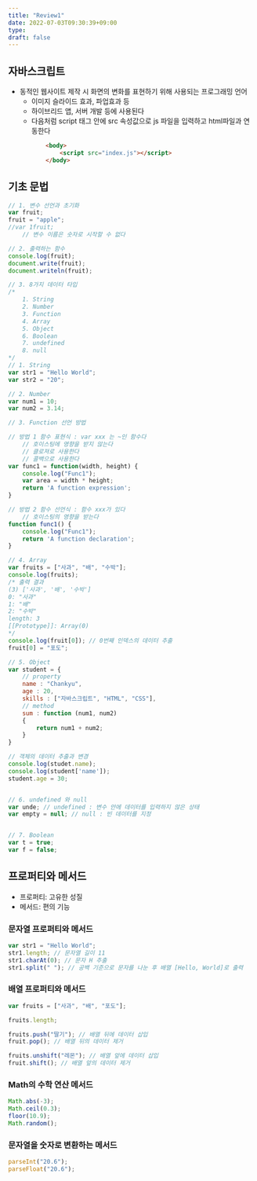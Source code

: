 ```yaml
---
title: "Review1"
date: 2022-07-03T09:30:39+09:00
type: 
draft: false
---
```


## 자바스크립트
* 동적인 웹사이트 제작 시 화면의 변화를 표현하기 위해 사용되는 프로그래밍 언어
    * 이미지 슬라이드 효과, 파업효과 등
    * 하이브리드 앱, 서버 개발 등에 사용된다
    * 다음처럼 script 태그 안에 src 속성값으로 js 파일을 입력하고 html파일과 연동한다
        ```HTML
            <body>
                <script src="index.js"></script>
            </body>
        ```

## 기초 문법
```javascript
// 1. 변수 선언과 초기화
var fruit;
fruit = "apple";
//var 1fruit;
    // 변수 이름은 숫자로 시작할 수 없다

// 2. 출력하는 함수
console.log(fruit);
document.write(fruit);
document.writeln(fruit);

// 3. 8가지 데이터 타입
/*
    1. String
    2. Number
    3. Function
    4. Array
    5. Object
    6. Boolean
    7. undefined
    8. null
*/
// 1. String
var str1 = "Hello World";
var str2 = "20";

// 2. Number
var num1 = 10;
var num2 = 3.14;

// 3. Function 선언 방법

// 방법 1 함수 표현식 : var xxx 는 ~인 함수다
    // 호이스팅에 영향을 받지 않는다
    // 클로져로 사용한다
    // 콜백으로 사용한다
var func1 = function(width, height) {
    console.log("Func1");
    var area = width * height;
    return 'A function expression';
}

// 방법 2 함수 선언식 : 함수 xxx가 있다
    // 호이스팅의 영향을 받는다
function func1() {
    console.log("Func1");
    return 'A function declaration';
}

// 4. Array
var fruits = ["사과", "배", "수박"];
console.log(fruits);
/* 출력 결과
(3) ['사과', '배', '수박']
0: "사과"
1: "배"
2: "수박"
length: 3
[[Prototype]]: Array(0)
*/
console.log(fruit[0]); // 0번째 인덱스의 데이터 추출
fruit[0] = "포도";

// 5. Object
var student = {
    // property
    name : "Chankyu",
    age : 20,
    skills : ["자바스크립트", "HTML", "CSS"],
    // method
    sum : function (num1, num2) 
    { 
        return num1 + num2;
    }
}

// 객체의 데이터 추출과 변경
console.log(studet.name);
console.log(student['name']);
student.age = 30;


// 6. undefined 와 null
var unde; // undefined : 변수 안에 데이터를 입력하지 않은 상태
var empty = null; // null : 빈 데이터를 지정


// 7. Boolean
var t = true;
var f = false;

```

## 프로퍼티와 메서드
* 프로퍼티: 고유한 성질
* 메서드: 편의 기능

### 문자열 프로퍼티와 메서드
```javascript
var str1 = "Hello World";
str1.length; // 문자열 길이 11
str1.charAt(0); // 문자 H 추출
str1.split(" "); // 공백 기준으로 문자를 나눈 후 배열 [Hello, World]로 출력
```

### 배열 프로퍼티와 메서드
```javascript
var fruits = ["사과", "배", "포도"];

fruits.length;

fruits.push("딸기"); // 배열 뒤에 데이터 삽입
fruit.pop(); // 배열 뒤의 데이터 제거

fruits.unshift("레몬"); // 배열 앞에 데이터 삽입
fruit.shift(); // 배열 앞의 데이터 제거
```
### Math의 수학 연산 메서드
```javascript
Math.abs(-3);
Math.ceil(0.3);
floor(10.9);
Math.random();
```
### 문자열을 숫자로 변환하는 메서드
```javascript
parseInt("20.6");
parseFloat("20.6");
```

